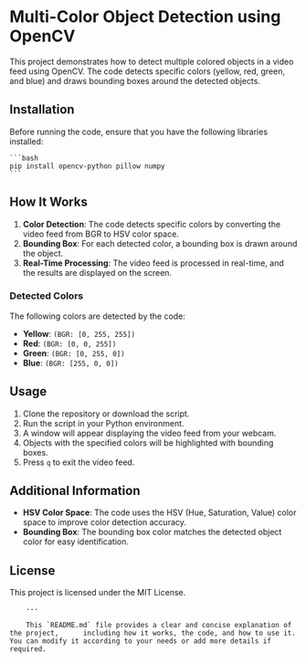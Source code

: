 
# Multi-Color Object Detection using OpenCV

This project demonstrates how to detect multiple colored objects in a video feed using OpenCV. The code detects specific colors (yellow, red, green, and blue) and draws bounding boxes around the detected objects.

## Installation

Before running the code, ensure that you have the following libraries installed:

    ```bash
    pip install opencv-python pillow numpy
    ```

## How It Works

1. **Color Detection**: The code detects specific colors by converting the video feed from BGR to HSV color space.
2. **Bounding Box**: For each detected color, a bounding box is drawn around the object.
3. **Real-Time Processing**: The video feed is processed in real-time, and the results are displayed on the screen.

### Detected Colors

The following colors are detected by the code:
- **Yellow**: `(BGR: [0, 255, 255])`
- **Red**: `(BGR: [0, 0, 255])`
- **Green**: `(BGR: [0, 255, 0])`
- **Blue**: `(BGR: [255, 0, 0])`

## Usage

1. Clone the repository or download the script.
2. Run the script in your Python environment.
3. A window will appear displaying the video feed from your webcam.
4. Objects with the specified colors will be highlighted with bounding boxes.
5. Press `q` to exit the video feed.

## Additional Information

- **HSV Color Space**: The code uses the HSV (Hue, Saturation, Value) color space to improve color detection accuracy.
- **Bounding Box**: The bounding box color matches the detected object color for easy identification.

## License

This project is licensed under the MIT License.
```
    ---

    This `README.md` file provides a clear and concise explanation of the project,      including how it works, the code, and how to use it. You can modify it according to your needs or add more details if required.
